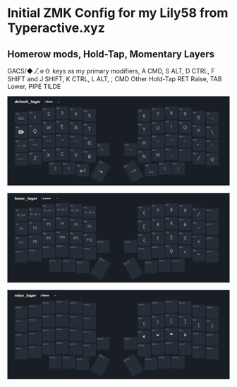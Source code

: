 # Initial ZMK Config for my Lily58 from Typeractive.xyz

## Homerow mods, Hold-Tap, Momentary Layers

GACS/◆⎇⎈⇧ keys as my primary modifiers, A CMD, S ALT, D CTRL, F SHIFT and J SHIFT, K CTRL, L ALT, ; CMD 
Other Hold-Tap RET Raise, TAB Lower, PIPE TILDE

![Base Layer](img/lily58-base.png)

![Lower Layer](img/lily58-lower.png)

![Raise Layer](img/lily58-raise.png)
